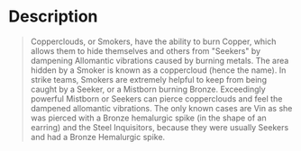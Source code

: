 # Description
>Copperclouds, or Smokers, have the ability to burn Copper, which allows them to hide themselves and others from "Seekers" by dampening Allomantic vibrations caused by burning metals. The area hidden by a Smoker is known as a coppercloud (hence the name). In strike teams, Smokers are extremely helpful to keep from being caught by a Seeker, or a Mistborn burning Bronze. Exceedingly powerful Mistborn or Seekers can pierce copperclouds and feel the dampened allomantic vibrations. The only known cases are Vin as she was pierced with a Bronze hemalurgic spike (in the shape of an earring) and the Steel Inquisitors, because they were usually Seekers and had a Bronze Hemalurgic spike.